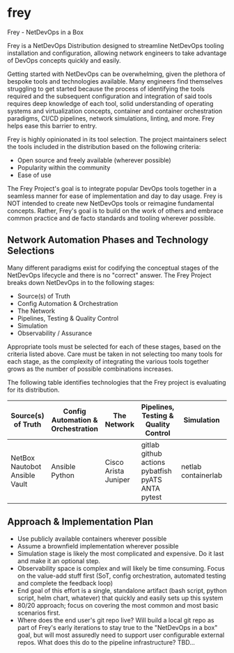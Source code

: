 # frey
Frey - NetDevOps in a Box

Frey is a NetDevOps Distribution designed to streamline NetDevOps tooling installation and configuration, allowing network engineers to take advantage of DevOps concepts quickly and easily.

Getting started with NetDevOps can be overwhelming, given the plethora of bespoke tools and technologies available.  Many engineers find themselves struggling to get started because the process of identifying the tools required and the subsequent configuration and integration of said tools requires deep knowledge of each tool, solid understanding of operating systems and virtualization concepts, container and container orchestration paradigms, CI/CD pipelines, network simulations, linting, and more.  Frey helps ease this barrier to entry.

Frey is highly opinionated in its tool selection.  The project maintainers select the tools included in the distribution based on the following criteria:
 - Open source and freely available (wherever possible)
 - Popularity within the community
 - Ease of use

The Frey Project's goal is to integrate popular DevOps tools together in a seamless manner for ease of implementation and day to day usage.  Frey is NOT intended to create new NetDevOps tools or reimagine fundamental concepts.  Rather, Frey's goal is to build on the work of others and embrace common practice and de facto standards and tooling wherever possible. 

## Network Automation Phases and Technology Selections

Many different paradigms exist for codifying the conceptual stages of the NetDevOps lifecycle and there is no "correct" answer.  The Frey Project breaks down NetDevOps in to the following stages:

 - Source(s) of Truth
 - Config Automation & Orchestration
 - The Network
 - Pipelines, Testing & Quality Control
 - Simulation
 - Observability / Assurance

Appropriate tools must be selected for each of these stages, based on the criteria listed above.  Care must be taken in not selecting too many tools for each stage, as the complexity of integrating the various tools together grows as the number of possible combinations increases.

The following table identifies technologies that the Frey project is evaluating for its distribution.

| Source(s) of Truth | Config Automation & Orchestration | The Network | Pipelines, Testing & Quality Control | Simulation | Observability / Assurance | 
| ------------------ | -------------------------- | ---------------- | ---------- | --------- | ------------------------------ | 
| NetBox<br/>Nautobot<br/>Ansible Vault | Ansible<br/>Python | Cisco<br/>Arista<br/>Juniper | gitlab<br/>github actions<br/>pybatfish<br/>pyATS<br/>ANTA<br/>pytest | netlab<br/>containerlab | icinga<br/>prometheus<br/>grafana<br/>LibreNMS<br/><i>need log solution</i> | 

## Approach & Implementation Plan
 - Use publicly available containers wherever possible
 - Assume a brownfield implementation wherever possible
 - Simulation stage is likely the most complicated and expensive.  Do it last and make it an optional step.
 - Observability space is complex and will likely be time consuming.  Focus on the value-add stuff first (SoT, config orchestration, automated testing and complete the feedback loop)
 - End goal of this effort is a single, standalone artifact (bash script, python script, helm chart, whatever) that quickly and easily sets up this system
 - 80/20 approach; focus on covering the most common and most basic scenarios first.
 - Where does the end user's git repo live? Will build a local git repo as part of Frey's early iterations to stay true to the "NetDevOps in a box" goal, but will most assuredly need to support user configurable external repos.  What does this do to the pipeline infrastructure?  TBD...

